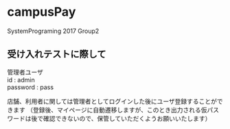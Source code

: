 # campusPay
SystemPrograming 2017 Group2

## 受け入れテストに際して
管理者ユーザ  
id : admin  
password : pass  

店舗、利用者に関しては管理者としてログインした後にユーザ登録することができます （登録後、マイページに自動遷移しますが、このとき出力される仮パスワードは後で確認できないので、保管していただくようお願いいたします）
